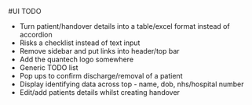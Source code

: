 #UI TODO
- Turn patient/handover details into a table/excel format instead of accordion
- Risks a checklist instead of text input
- Remove sidebar and put links into header/top bar
- Add the quantech logo somewhere
- Generic TODO list
- Pop ups to confirm discharge/removal of a patient
- Display identifying data across top - name, dob, nhs/hospital number
- Edit/add patients details whilst creating handover 